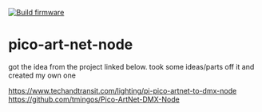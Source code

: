 [![Build firmware](https://github.com/Tommie1236/pico-art-net-node/actions/workflows/cmake-single-platform.yml/badge.svg)](https://github.com/Tommie1236/pico-art-net-node/actions/workflows/cmake-single-platform.yml)

# pico-art-net-node

got the idea from the project linked below. took some ideas/parts off it and created my own one 

https://www.techandtransit.com/lighting/pi-pico-artnet-to-dmx-node  
https://github.com/tmingos/Pico-ArtNet-DMX-Node
